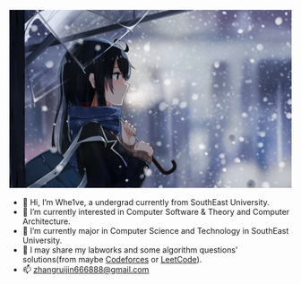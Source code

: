 ![Alt text](https://github.com/Whe1veWUPK/Whe1veWUPK/blob/main/Snow.png)
- 👋 Hi, I’m Whe1ve, a undergrad currently from SouthEast University.
- 👀 I’m currently interested in Computer Software & Theory and Computer Architecture.
- 🌱 I’m currently major in Computer Science and Technology in SouthEast University.
- 📖 I may share my labworks and some algorithm questions' solutions(from maybe [Codeforces](https://codeforces.com/) or [LeetCode](https://leetcode.cn/)).
- 📫 zhangruijin666888@gmail.com


<!---
Whe1veWUPK/Whe1veWUPK is a ✨ special ✨ repository because its `README.md` (this file) appears on your GitHub profile.
You can click the Preview link to take a look at your changes.
--->
